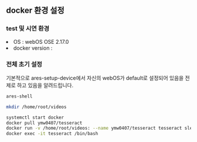 ## docker 환경 설정
### test 및 시연 환경
<li>OS : webOS OSE 2.17.0</li>
<li>docker version : </li>

### 전체 초기 설정
기본적으로 ares-setup-device에서 자신의 webOS가 default로 설정되어 있음을 전제로 하고 있음을 알려드립니다.

```bash
ares-shell

mkdir /home/root/videos

systemctl start docker
docker pull ymw0407/tesseract
docker run -v /home/root/videos: --name ymw0407/tesseract tesseract sleep infinity
docker exec -it tesseract /bin/bash
```
